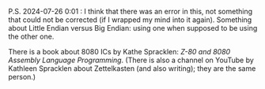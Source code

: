 P.S. 2024-07-26 0:01 : I think that there was an error in this, not something that could not be corrected (if I wrapped my mind into it again).
Something about Little Endian versus Big Endian: using one when supposed to be using the other one.

There is a book about 8080 ICs by Kathe Spracklen: *Z-80 and 8080 Assembly Language Programming*. (There is also a channel on YouTube by Kathleen Spracklen about Zettelkasten (and also writing); they are the same person.)
